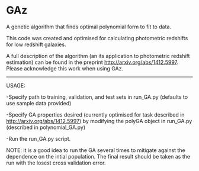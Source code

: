 GAz
===

A genetic algorithm that finds optimal polynomial form to fit to data.

This code was created and optimised for calculating photometric redshifts for low redshift galaxies.

A full description of the algorithm (an its application to photometric redshift estimation) can be found in the preprint http://arxiv.org/abs/1412.5997. Please acknowledge this work when using GAz.


-----------------------------------------------------------------------------------------

USAGE:

-Specify path to training, validation, and test sets in run_GA.py (defaults to use sample data provided)

-Specify GA properties desired (currently optimised for task described in http://arxiv.org/abs/1412.5997) by modifying the polyGA object in run_GA.py (described in polynomial_GA.py)

-Run the run_GA.py script.

NOTE: it is a good idea to run the GA several times to mitigate against the dependence on the intial population. The final result should be taken as the run with the losest cross validation error.